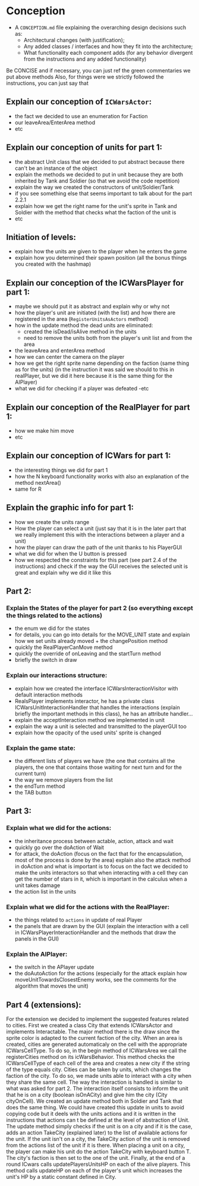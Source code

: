 # Conception

- A `CONCEPTION.md` file explaining the overarching design decisions such as:
  - Architectural changes (with justification);
  - Any added classes / interfaces and how they fit into the architecture;
  - What functionality each component adds (for any behavior divergent from the instructions and any added
    functionality)

Be CONCISE and if necessary, you can just ref the green commentaries we put above methods Also, for things were we
strictly followed the instructions, you can just say that

## Explain our conception of `ICWarsActor`:

- the fact we decided to use an enumeration for Faction
- our leaveArea/EnterArea method
- etc

## Explain our conception of units for part 1:

- the abstract Unit class that we decided to put abstract because there can't be an instance of the object
- explain the methods we decided to put in unit because they are both inherited by Tank and Soldier (so that we avoid
  the code repetition)
- explain the way we created the constructors of unit/Soldier/Tank
- if you see something else that seems important to talk about for the part 2.2.1
- explain how we get the right name for the unit's sprite in Tank and Soldier with the method that checks what the
  faction of the unit is
- etc

## Initiation of levels:

- explain how the units are given to the player when he enters the game
- explain how you determined their spawn position (all the bonus things you created with the hashmap)

## Explain our conception of the ICWarsPlayer for part 1:

- maybe we should put it as abstract and explain why or why not
- how the player's unit are initiated (with the list) and how there are registered in the area
  (`RegisterUnitsAsActors` method)
- how in the update method the dead units are eliminated:
  + created the isDead/isAlive method in the units
  + need to remove the units both from the player's unit list and from the area
- the leaveArea and enterArea method
- how we can center the camera on the player
- how we get the right sprite name depending on the faction (same thing as for the units) (in the instruction it was
  said we should to this in realPlayer, but we did it here because it is the same thing for the AIPlayer)
- what we did for checking if a player was defeated -etc

## Explain our conception of the RealPlayer for part 1:

- how we make him move
- etc

## Explain our conception of ICWars for part 1:

- the interesting things we did for part 1
- how the N keyboard functionality works with also an explanation of the method nextArea()
- same for R

## Explain the graphic info for part 1:

- how we create the units range
- How the player can select a unit (just say that it is in the later part that we really implement this with the
  interactions between a player and a unit)
- how the player can draw the path of the unit thanks to his PlayerGUI
- what we did for when the U button is pressed
- how we respected the constraints for this part (see part 2.4 of the instructions) and check if the way the GUI
  receives the selected unit is great and explain why we did it like this

## Part 2:

### Explain the States of the player for part 2 (so everything except the things related to the actions)

- the enum we did for the states
- for details, you can go into details for the MOVE_UNIT state and explain how we set units already moved + the
  changePosition method
- quickly the RealPlayerCanMove method
- quickly the override of onLeaving and the startTurn method
- briefly the switch in draw

### Explain our interactions structure:

- explain how we created the interface ICWarsInteractionVisitor with default interaction methods
- RealsPlayer implements interactor, he has a private class ICWarsUnitInteractionHandler that handles the interactions
  (explain briefly the important methods in this class), he has an attribute handler...
- explain the acceptInteraction method we implemented in unit
- explain the way a unit is selected and transmitted to the playerGUI too
- explain how the opacity of the used units' sprite is changed

### Explain the game state:

- the different lists of players we have (the one that contains all the players, the one that contains those waiting for
  next turn and for the current turn)
- the way we remove players from the list
- the endTurn method
- the TAB button

## Part 3:

### Explain what we did for the actions:

- the inheritance process between actable, action, attack and wait
- quickly go over the doAction of Wait
- for attack, the doAction (focus on the fact that for the encapsulation, most of the process is done by the area)
  explain also the attack method in doAction and what is important is to focus on the fact we decided to make the units
  interactors so that when interacting with a cell they can get the number of stars in it, which is important in the
  calculus when a unit takes damage
- the action list in the units

### Explain what we did for the actions with the RealPlayer:

- the things related to `actions` in update of real Player
- the panels that are drawn by the GUI (explain the interaction with a cell in ICWarsPlayerInteractionHandler and the
  methods that draw the panels in the GUI)

### Explain the AIPlayer:

- the switch in the APlayer update
- the doAutoAction for the actions (especially for the attack explain how moveUnitTowardsClosestEnemy works, see the
  comments for the algorithm that moves the unit)
    
 ## Part 4 (extensions):   
 For the extension we decided to implement the suggested features related to cities. First we created a class City that extends ICWarsActor and implements Interactable. The major method there is the draw since the sprite color is adapted to the current faction of the city.
 When an area is created, cities are generated automaticaly on the cell with the appropriate ICWarsCellType. To do so, in the begin method of ICWarsArea we call the registerCities method on its icWarsBehavior. This method checks the ICWarsCellType of each cell of the area and creates a new city if the string of the type equals city.
Cities can be taken by units, which changes the faction of the city. To do so, we made units able to interact with a city when they share the same cell. The way the interaction is handled is similar to what was asked for part 2. The interaction itself consists to inform the unit that he is on a city (boolean isOnACity) and give him the city (City cityOnCell). We created an update method both in Soldier and Tank that does the same thing. We could have created this update in units to avoid copying code but it deels with the units actions and it is written in the instructions that actions can t be defined at the level of abstraction of Unit. The update method simply checks if the unit is on a city and if it is the case, adds an action TakeCity (explained later) to the list of available actions for the unit. If the unit isn't on a city, the TakeCity action of the unit is removed from the actions list of the unit if it is there. 
When placing a unit on a city, the player can make his unit do the action TakeCity with keyboard button T. The city's faction is then set to the one of the unit. 
Finally, at the end of a round ICwars calls updatePlayersUnitsHP on each of the alive players. This method calls updateHP on each of the player's unit which increases the unit's HP by a static constant defined in City. 
    
    
    
    
